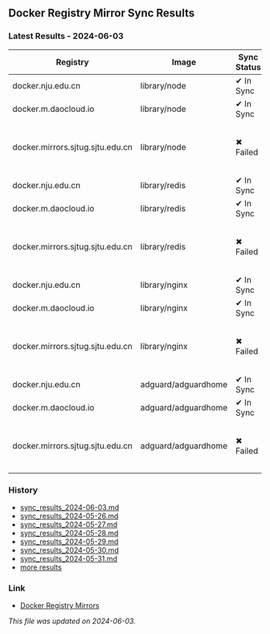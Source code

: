 ## Docker Registry Mirror Sync Results
### Latest Results - 2024-06-03
| Registry | Image | Sync Status | Digest Docker.io | Digest Mirror | Error |
|----------|-------|-------------|------------------|---------------|-------|
| docker.nju.edu.cn | library/node | ✔ In Sync | a8ba58f5... | a8ba58f5... | |
| docker.m.daocloud.io | library/node | ✔ In Sync | a8ba58f5... | a8ba58f5... | |
| docker.mirrors.sjtug.sjtu.edu.cn | library/node | ✖ Failed | a8ba58f5... | | Error response from daemon: Get "https://docker.mirrors.sjtug.sjtu.edu.cn/v2/": net/http: request canceled while waiting for connection (Client.Timeout exceeded while awaiting headers) |
| docker.nju.edu.cn | library/redis | ✔ In Sync | 01afb31d... | 01afb31d... | |
| docker.m.daocloud.io | library/redis | ✔ In Sync | 01afb31d... | 01afb31d... | |
| docker.mirrors.sjtug.sjtu.edu.cn | library/redis | ✖ Failed | 01afb31d... | | Error response from daemon: Get "https://docker.mirrors.sjtug.sjtu.edu.cn/v2/": net/http: request canceled while waiting for connection (Client.Timeout exceeded while awaiting headers) |
| docker.nju.edu.cn | library/nginx | ✔ In Sync | 0f04e4f6... | 0f04e4f6... | |
| docker.m.daocloud.io | library/nginx | ✔ In Sync | 0f04e4f6... | 0f04e4f6... | |
| docker.mirrors.sjtug.sjtu.edu.cn | library/nginx | ✖ Failed | 0f04e4f6... | | Error response from daemon: Get "https://docker.mirrors.sjtug.sjtu.edu.cn/v2/": net/http: request canceled while waiting for connection (Client.Timeout exceeded while awaiting headers) |
| docker.nju.edu.cn | adguard/adguardhome | ✔ In Sync | f890b775... | f890b775... | |
| docker.m.daocloud.io | adguard/adguardhome | ✔ In Sync | f890b775... | f890b775... | |
| docker.mirrors.sjtug.sjtu.edu.cn | adguard/adguardhome | ✖ Failed | f890b775... | | Error response from daemon: Get "https://docker.mirrors.sjtug.sjtu.edu.cn/v2/": net/http: request canceled while waiting for connection (Client.Timeout exceeded while awaiting headers) |


### History
* [sync_results_2024-06-03.md](history/sync_results_2024-06-03.md)
* [sync_results_2024-05-26.md](history/sync_results_2024-05-26.md)
* [sync_results_2024-05-27.md](history/sync_results_2024-05-27.md)
* [sync_results_2024-05-28.md](history/sync_results_2024-05-28.md)
* [sync_results_2024-05-29.md](history/sync_results_2024-05-29.md)
* [sync_results_2024-05-30.md](history/sync_results_2024-05-30.md)
* [sync_results_2024-05-31.md](history/sync_results_2024-05-31.md)
* [more results](https://github.com/closur3/docker-mirror-sync-check/tree/main/history)

### Link
* [Docker Registry Mirrors](https://gist.github.com/y0ngb1n/7e8f16af3242c7815e7ca2f0833d3ea6)

_This file was updated on 2024-06-03._
